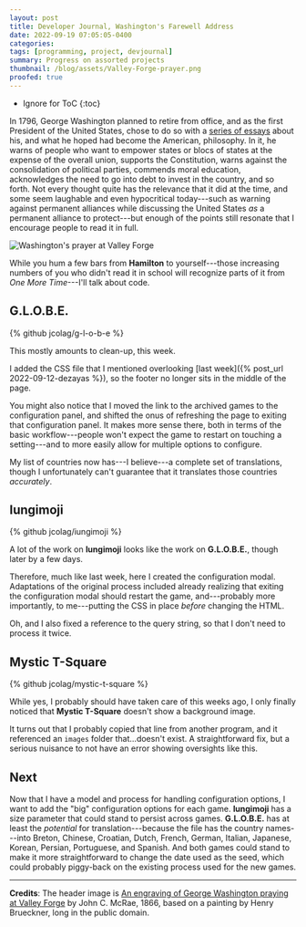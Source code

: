 ```yaml
---
layout: post
title: Developer Journal, Washington's Farewell Address
date: 2022-09-19 07:05:05-0400
categories:
tags: [programming, project, devjournal]
summary: Progress on assorted projects
thumbnail: /blog/assets/Valley-Forge-prayer.png
proofed: true
---
```


* Ignore for ToC
{:toc}

In 1796, George Washington planned to retire from office, and as the first President of the United States, chose to do so with a [series of essays](https://en.wikipedia.org/wiki/George_Washington%27s_Farewell_Address) about his, and what he hoped had become the American, philosophy.  In it, he warns of people who want to empower states or blocs of states at the expense of the overall union, supports the Constitution, warns against the consolidation of political parties, commends moral education, acknowledges the need to go into debt to invest in the country, and so forth.  Not every thought quite has the relevance that it did at the time, and some seem laughable and even hypocritical today---such as warning against permanent alliances while discussing the United States *as* a permanent alliance to protect---but enough of the points still resonate that I encourage people to read it in full.

![Washington's prayer at Valley Forge](/blog/assets/Valley-Forge-prayer.png "...and I would love another tweed scarf like this one, and what do YOU want, kid-in-the-hat?")

While you hum a few bars from **Hamilton** to yourself---those increasing numbers of you who didn't read it in school will recognize parts of it from *One More Time*---I'll talk about code.

## G.L.O.B.E.

{% github jcolag/g-l-o-b-e %}

This mostly amounts to clean-up, this week.

I added the CSS file that I mentioned overlooking [last week]({% post_url 2022-09-12-dezayas %}), so the footer no longer sits in the middle of the page.

You might also notice that I moved the link to the archived games to the configuration panel, and shifted the onus of refreshing the page to exiting that configuration panel.  It makes more sense there, both in terms of the basic workflow---people won't expect the game to restart on touching a setting---and to more easily allow for multiple options to configure.

My list of countries now has---I believe---a complete set of translations, though I unfortunately can't guarantee that it translates those countries *accurately*.

## Iungimoji

{% github jcolag/iungimoji %}

A lot of the work on **Iungimoji** looks like the work on **G.L.O.B.E.**, though later by a few days.

Therefore, much like last week, here I created the configuration modal.  Adaptations of the original process included already realizing that exiting the configuration modal should restart the game, and---probably more importantly, to me---putting the CSS in place *before* changing the HTML.

Oh, and I also fixed a reference to the query string, so that I don't need to process it twice.

## Mystic T-Square

{% github jcolag/mystic-t-square %}

While yes, I probably should have taken care of this weeks ago, I only finally noticed that **Mystic T-Square** doesn't show a background image.

It turns out that I probably copied that line from another program, and it referenced an `images` folder that...doesn't exist.  A straightforward fix, but a serious nuisance to not have an error showing oversights like this.

## Next

Now that I have a model and process for handling configuration options, I want to add the "big" configuration options for each game.  **Iungimoji** has a size parameter that could stand to persist across games.  **G.L.O.B.E.** has at least the *potential* for translation---because the file has the country names---into Breton, Chinese, Croatian, Dutch, French, German, Italian, Japanese, Korean, Persian, Portuguese, and Spanish.  And both games could stand to make it more straightforward to change the date used as the seed, which could probably piggy-back on the existing process used for the new games.

* * *

**Credits**:  The header image is [An engraving of George Washington praying at Valley Forge](https://commons.wikimedia.org/wiki/File:Valley_Forge_prayer.jpg) by John C. McRae, 1866, based on a painting by Henry Brueckner, long in the public domain.
